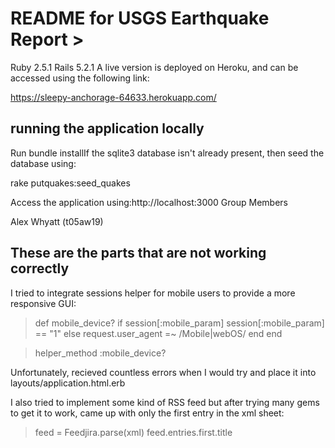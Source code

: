

# README for USGS Earthquake Report > #
Ruby 2.5.1  Rails 5.2.1
A live version is deployed on Heroku, and can be accessed using the following link:

https://sleepy-anchorage-64633.herokuapp.com/



## running the application locally ##
Run bundle installIf the sqlite3 database isn't already present, then seed the database using:

rake putquakes:seed_quakes



Access the application using:http://localhost:3000
Group Members

Alex Whyatt (t05aw19)



## These are the parts that are not working correctly ##


I tried to integrate sessions helper for mobile users to provide a more responsive GUI:

> def mobile_device?
>  	if session[:mobile_param]
>  		session[:mobile_param] == "1"
>  	else
>  		request.user_agent =~ /Mobile|webOS/
>  	end
>  end

>  helper_method :mobile_device?

Unfortunately, recieved countless errors when I would try and place it into layouts/application.html.erb


I also tried to implement some kind of RSS feed but after trying many gems to get it to work, came up with only the first entry in the xml sheet:

>feed = Feedjira.parse(xml)
>	  feed.entries.first.title
